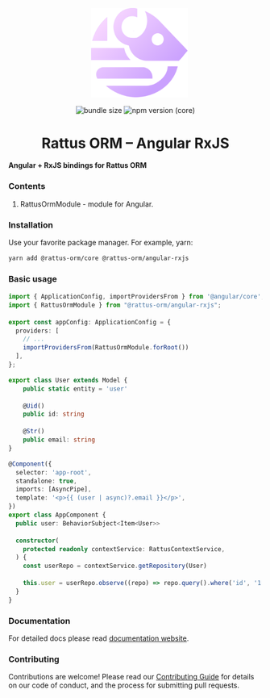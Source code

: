 <p align="center">
  <img style="margin-right: -15px" width="192px" src="https://raw.githubusercontent.com/lyohaplotinka/rattus-orm/main/assets/logo.svg" alt="Rattus ORM">
</p>

<p align="center">
  <img alt="bundle size" src="https://img.shields.io/bundlephobia/minzip/%40rattus-orm%2Fangular-rxjs">
  <img alt="npm version (core)" src="https://img.shields.io/npm/v/%40rattus-orm%2Fangular-rxjs">
</p>

<h1 align="center">Rattus ORM – Angular RxJS</h1>

**Angular + RxJS bindings for Rattus ORM**

### Contents
1. RattusOrmModule - module for Angular.

### Installation
Use your favorite package manager. For example, yarn:
```bash
yarn add @rattus-orm/core @rattus-orm/angular-rxjs
```
### Basic usage
```typescript title="app.config.ts"
import { ApplicationConfig, importProvidersFrom } from '@angular/core';
import { RattusOrmModule } from "@rattus-orm/angular-rxjs";

export const appConfig: ApplicationConfig = {
  providers: [
    // ...
    importProvidersFrom(RattusOrmModule.forRoot())
  ],
};
```

```typescript title="models/User.ts"
export class User extends Model {
    public static entity = 'user'
    
    @Uid()
    public id: string
    
    @Str()
    public email: string
}
```

```typescript title="app.component.ts"
@Component({
  selector: 'app-root',
  standalone: true,
  imports: [AsyncPipe],
  template: '<p>{{ (user | async)?.email }}</p>',
})
export class AppComponent {
  public user: BehaviorSubject<Item<User>>

  constructor(
    protected readonly contextService: RattusContextService,
  ) {
    const userRepo = contextService.getRepository(User)

    this.user = userRepo.observe((repo) => repo.query().where('id', '1').first())
  }
}
```

### Documentation
For detailed docs please read [documentation website](https://orm.rattus.dev/docs/category/rxjs-integration-angular).

### Contributing
Contributions are welcome! Please read our [Contributing Guide](../../CONTRIBUTING.md) for details on our code of conduct, and the process for submitting pull requests.
